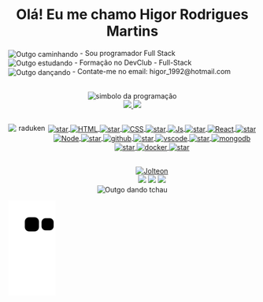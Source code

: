 <div align="center"><h1> Olá! Eu me chamo Higor Rodrigues Martins</h1></div>

 
<div align="left">
 <img align="center" alt="Outgo caminhando" height="60" width="50" src="https://media.giphy.com/media/Wp6BRn60B4jaUwW2eK/giphy.gif"> 
- Sou programador Full Stack
  </div>
  
 <div align="left">
 <img align="center" alt="Outgo estudando" height="60" width="50" src="https://media.giphy.com/media/S65TVdCPPMRuqDyOl8/giphy.gif"> 
 - Formação no DevClub - Full-Stack
  </div>

 <div align="left">
 <img align="center" alt="Outgo dançando" height="60" width="50" src="https://media.giphy.com/media/eIb7CYMRilEUMcgXGB/giphy.gif"> 
 - Contate-me no email: higor_1992@hotmail.com
  </div>
  
##

<div align="center">
<img align="center" alt="simbolo da programação" height="100" width="90" src="https://media.giphy.com/media/trN83pDD8yRDHBGfl3/giphy.gif">
</div

  ##
<div align="center">
  <a href="https://github.com/Higornmr">
  <img height="180em" src="https://github-readme-stats.vercel.app/api?username=higornmr&show_icons=true&theme=dracula&include_all_commits=true&count_private=true"/>
  <img height="180em" src="https://github-readme-stats.vercel.app/api/top-langs/?username=higornmr&layout=compact&langs_count=7&theme=dracula"/>
</div>

  ##
  <div align="center">  
  <img align="left" alt="raduken" height="110" width="80" src="https://media.giphy.com/media/KcWdO5QnBY8vu5odJO/giphy.gif">
        <img align="center"  alt="star" height="40" width="30" src="https://media.giphy.com/media/iroGO5siMg0eXrwI2v/giphy.gif">
  <img align="center" alt="HTML" height="50" width="40" src="https://media.giphy.com/media/XAxylRMCdpbEWUAvr8/giphy.gif">
      <img align="center"  alt="star" height="40" width="30" src="https://media.giphy.com/media/iroGO5siMg0eXrwI2v/giphy.gif">
  <img align="center" alt="CSS" height="50" width="40" src="https://media.giphy.com/media/fsEaZldNC8A1PJ3mwp/giphy.gif">   
   <img align="center"  alt="star" height="40" width="30" src="https://media.giphy.com/media/iroGO5siMg0eXrwI2v/giphy.gif">
  <img align="center" alt="Js" height="50" width="40" src="https://media.giphy.com/media/ln7z2eWriiQAllfVcn/giphy.gif">  
       <img align="center"  alt="star" height="40" width="30" src="https://media.giphy.com/media/iroGO5siMg0eXrwI2v/giphy.gif">
  <img align="center" alt="React" height="50" width="40" src="https://media.giphy.com/media/eNAsjO55tPbgaor7ma/giphy.gif" >    
      <img align="center"  alt="star" height="40" width="30" src="https://media.giphy.com/media/iroGO5siMg0eXrwI2v/giphy.gif">
  <img align="center" alt="Node" height="50" width="40" src="https://media.giphy.com/media/kdFc8fubgS31b8DsVu/giphy.gif">
      <img align="center"  alt="star" height="40" width="30" src="https://media.giphy.com/media/iroGO5siMg0eXrwI2v/giphy.gif">
   <img align="center" alt="github" height="50" width="40" src="https://media.giphy.com/media/KzJkzjggfGN5Py6nkT/giphy.gif">
     <img align="center"  alt="star" height="40" width="30" src="https://media.giphy.com/media/iroGO5siMg0eXrwI2v/giphy.gif">
   <img align="center" alt="vscode" height="50" width="40" src="https://media.giphy.com/media/IdyAQJVN2kVPNUrojM/giphy.gif">
      <img align="center"  alt="star" height="40" width="30" src="https://media.giphy.com/media/iroGO5siMg0eXrwI2v/giphy.gif">
    <img align="center" alt="mongodb" height="50" width="40" src="https://media.giphy.com/media/tAjb5pyCEBhEb8jWxC/giphy.gif">
  <img align="center"  alt="star" height="40" width="30" src="https://media.giphy.com/media/iroGO5siMg0eXrwI2v/giphy.gif">
   <img align="center" alt="docker" height="80" width="60" src="https://media.giphy.com/media/zGUokBlj0s2zpnfAtr/giphy.gif">
    <img align="center"  alt="star" height="40" width="30" src="https://media.giphy.com/media/iroGO5siMg0eXrwI2v/giphy.gif">
</div>

 
 
  ##
  <div align="center" width="300"> 
    <img align="center" alt="Jolteon" height="60" width="50" src="https://media.giphy.com/media/fYkYhw2ANU1I4/giphy.gif"> 
  </div>

  <div align="center">
     <a href="https://www.instagram.com/higornmr/" target="_blank"><img src="https://img.shields.io/badge/-Instagram-%23E4405F?style=for-the-badge&logo=instagram&logoColor=white" target="_blank"></a>
    <a href="https://www.linkedin.com/in/higor-martins-rodrigues-b04497236/" target="_blank"><img src="https://img.shields.io/badge/-LinkedIn-%230077B5?style=for-the-badge&logo=linkedin&logoColor=white" target="_blank"></a> 
    <a href = "mailto:higor_1992@hotmail.com"><img src="https://img.shields.io/badge/-Gmail-%23333?style=for-the-badge&logo=gmail&logoColor=white" target="_blank"></a>
    </div>
 
 <div align="center">
 <img align="center" alt="Outgo dando tchau" height="100" width="90" src="https://media.giphy.com/media/67uEymsyDtwhifvfPc/giphy.gif">   
  </div>


   ![Snake animation](https://github.com/Higornmr/higornmr/blob/output/github-contribution-grid-snake.svg)

  
